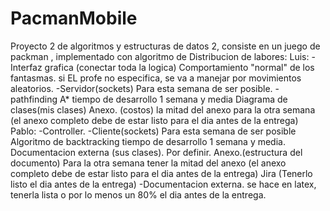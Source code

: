 # PacmanMobile
Proyecto 2 de algoritmos y estructuras de datos 2, consiste en un juego de packman , implementado con algoritmo de 
Distribucion de labores:
Luis:
-Interfaz grafica (conectar toda la logica)
Comportamiento "normal" de los fantasmas. si EL profe no especifica, se va a manejar por movimientos aleatorios.
-Servidor(sockets) Para esta semana de ser posible.
-pathfinding A* tiempo de desarrollo 1 semana y media 
Diagrama de clases(mis clases)
Anexo. (costos) la mitad del anexo para la otra semana (el anexo completo debe de estar listo para el dia antes de la 
entrega)
Pablo:
-Controller.
-Cliente(sockets) Para esta semana de ser posible
Algoritmo de backtracking tiempo de desarrollo 1 semana y media.
Documentacion externa (sus clases). Por definir.
Anexo.(estructura del documento) Para la otra semana tener la mitad del anexo 
(el anexo completo debe de estar listo para el dia antes de la 
entrega)
Jira (Tenerlo listo el dia antes de la entrega)
-Documentacion externa. se hace en latex, tenerla lista o por lo menos un 80% el dia antes de la entrega.
